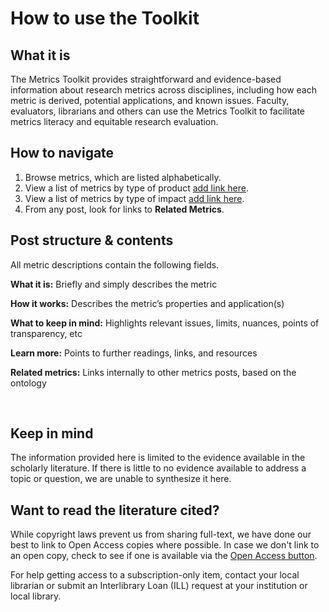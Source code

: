 # How to use the Toolkit

## What it is
The Metrics Toolkit provides straightforward and evidence-based information about research metrics across disciplines, including how each metric is derived, potential applications, and known issues. Faculty, evaluators, librarians and others can use the Metrics Toolkit to facilitate metrics literacy and equitable research evaluation.

## How to navigate
1. Browse metrics, which are listed alphabetically.
2. View a list of metrics by type of product [add link here]().
3. View a list of metrics by type of impact [add link here]().
4. From any post, look for links to **Related Metrics**.


## Post structure & contents

All metric descriptions contain the following fields.

**What it is:** Briefly and simply describes the metric

**How it works:** Describes the metric’s properties and application(s)

**What to keep in mind:** Highlights relevant issues, limits, nuances, points of transparency, etc

**Learn more:** Points to further readings, links, and resources

**Related metrics:** Links internally to other metrics posts, based on the ontology

<br />

## Keep in mind
The information provided here is limited to the evidence available in the scholarly literature. If there is little to no evidence available to address a topic or question, we are unable to synthesize it here.


## Want to read the literature cited?

While copyright laws prevent us from sharing full-text, we have done our best to link to Open Access copies where possible. In case we don't link to an open copy, check to see if one is available via the [Open Access button](https://openaccessbutton.org/).

For help getting access to a subscription-only item, contact your local librarian or submit an Interlibrary Loan (ILL) request at your institution or local library. 
